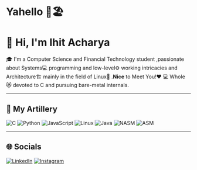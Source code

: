 # Yahello 🌴🏖️

<!--
**IhitplayzYT/IhitplayzYT** is a ✨ _special_ ✨ repository because its `README.md` (this file) appears on your GitHub profile.

Here are some ideas to get you started:

# 🔭 I’m currently working on ...
- 🌱 I’m currently learning ...
- 👯 I’m looking to collaborate on ...
- 🤔 I’m looking for help with ...
- 💬 Ask me about ...
- 📫 How to reach me: ...
- 😄 Pronouns: ...
- ⚡ Fun fact: ...
-->

# 👋 Hi, I'm Ihit Acharya

🎓 I'm a Computer Science and Financial Technology student ,passionate about Systems💻 programming and low-level⚙️ working intricacies and Architecture🏗️ mainly in the field of Linux🐧 .**Nice** to Meet You!❤️
💻 Whole 😻 devoted to C and pursuing bare-metal internals.

---

## 🧠 My Artillery

![C](https://img.shields.io/badge/C-00599C?style=for-the-badge&logo=c&logoColor=white)
![Python](https://img.shields.io/badge/Python-3776AB?style=for-the-badge&logo=python&logoColor=white)
![JavaScript](https://img.shields.io/badge/JavaScript-F7DF1E?style=for-the-badge&logo=javascript&logoColor=black)
![Linux](https://img.shields.io/badge/Linux-FCC624?style=for-the-badge&logo=linux&logoColor=black)
![Java](https://img.shields.io/badge/Java-007396?style=for-the-badge&logo=openjdk&logoColor=white)
![NASM](https://img.shields.io/badge/NASM-0078D6?style=for-the-badge&logo=nasm&logoColor=white)
![ASM](https://img.shields.io/badge/ASM-000000?style=for-the-badge&logoColor=white)

---

## 🌐 Socials

[![LinkedIn](https://img.shields.io/badge/LinkedIn-0A66C2?style=for-the-badge&logo=linkedin&logoColor=white)](https://linkedin.com/in/YOURUSERNAME)
[![Instagram](https://img.shields.io/badge/Instagram-E4405F?style=for-the-badge&logo=instagram&logoColor=white)](https://instagram.com/YOURUSERNAME)


